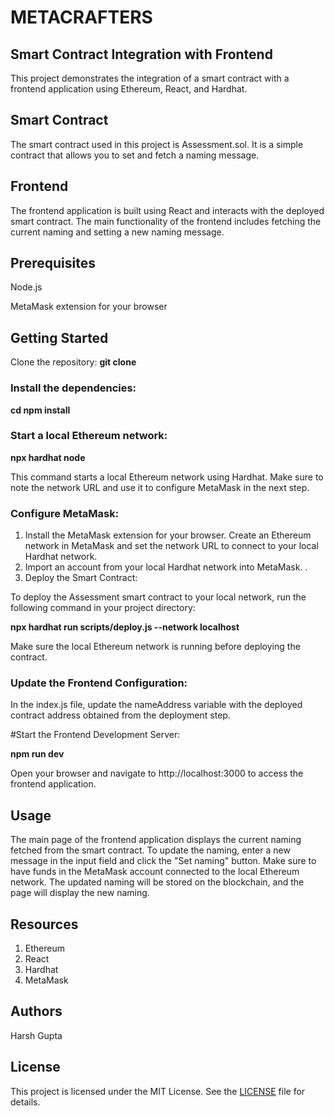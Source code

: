 # METACRAFTERS

## Smart Contract Integration with Frontend
This project demonstrates the integration of a smart contract with a frontend application using Ethereum, React, and Hardhat.

## Smart Contract
The smart contract used in this project is Assessment.sol. It is a simple contract that allows you to set and fetch a naming message.

## Frontend
The frontend application is built using React and interacts with the deployed smart contract. 
The main functionality of the frontend includes fetching the current naming and setting a new naming message.

## Prerequisites
Node.js

MetaMask extension for your browser

## Getting Started
Clone the repository:
**git clone**

### Install the dependencies:
**cd npm install**

### Start a local Ethereum network:
**npx hardhat node**

This command starts a local Ethereum network using Hardhat. Make sure to note the network URL and use it to configure MetaMask in the next step.

### Configure MetaMask:
1. Install the MetaMask extension for your browser. Create an Ethereum network in MetaMask and set the network URL to connect to your local Hardhat network. 
2. Import an account from your local Hardhat network into MetaMask. .
3. Deploy the Smart Contract:

To deploy the Assessment smart contract to your local network, run the following command in your project directory:

**npx hardhat run scripts/deploy.js --network localhost**

Make sure the local Ethereum network is running before deploying the contract.

### Update the Frontend Configuration:
In the index.js file, update the nameAddress variable with the deployed contract address obtained from the deployment step.

#Start the Frontend Development Server:

**npm run dev**

Open your browser and navigate to http://localhost:3000 to access the frontend application.

## Usage
The main page of the frontend application displays the current naming fetched from the smart contract.
To update the naming, enter a new message in the input field and click the "Set naming" button. Make sure to have funds in the MetaMask account connected to the local Ethereum network.
The updated naming will be stored on the blockchain, and the page will display the new naming.

## Resources
1. Ethereum
2. React
3. Hardhat
4. MetaMask

## Authors
Harsh Gupta

## License

This project is licensed under the MIT License. See the [LICENSE](https://github.com/21BCS7009/Module-Smart-Contract-Management---ETH-AVAX/blob/main/LICENSE) file for details.
